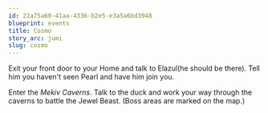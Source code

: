 ```yaml
---
id: 22a75a60-41aa-4336-b2e5-e3a5a6bd3948
blueprint: events
title: Cosmo
story_arc: jumi
slug: cosmo
---
```

Exit your front door to your Home and talk to Elazul(he should be there). Tell him you haven't seen Pearl and have him join you.

Enter the *Mekiv Caverns*. Talk to the duck and work your way through the caverns to battle the Jewel Beast. (Boss areas are marked on the map.)